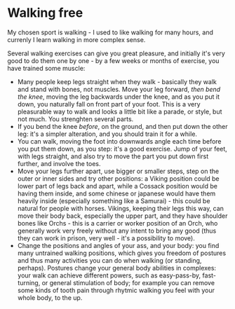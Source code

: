# Walking free

My chosen sport is walking - I used to like walking for many hours, and currenly I learn walking in more complex sense.

Several walking exercises can give you great pleasure, and initially it's very good to do them one by one - by a few weeks or months of exercise, you have trained some muscle:
- Many people keep legs straight when they walk - basically they walk and stand with bones, not muscles. Move your leg forward, *then bend the knee*, moving the leg backwards under the knee, and as you put it down, you naturally fall on front part of your foot. This is a very pleasurable way to walk and looks a little bit like a parade, or style, but not much. You strenghten several parts.
 - If you bend the knee *before*, on the ground, and then put down the other leg: it's a simpler alteration, and you should train it for a while.
- You can walk, moving the foot into downwards angle each time before you put them down, as you step: it's a good exercise. Jump of your feet, with legs straight, and also try to move the part you put down first further, and involve the toes.
- Move your legs further apart, use bigger or smaller steps, step on the outer or inner sides and try other positions: a Viking position could be lower part of legs back and apart, while a Cossack position would be having them inside, and some chinese or japanese would have them heavily inside (especially something like a Samurai) - this could be natural for people with horses. Vikings, keeping their legs this way, can move their body back, especially the upper part, and they have shoulder bones like Orchs - this is a carrier or worker position of an Orch, who generally work very freely without any intent to bring any good (thus they can work in prison, very well - it's a possibility to move).
- Change the positions and angles of your ass, and your body: you find many untrained walking positions, which gives you freedom of postures and thus many activities you can do when walking (or standing, perhaps). Postures change your general body abilities in complexes: your walk can achieve different powers, such as easy-pass-by, fast-turning, or general stimulation of body; for example you can remove some kinds of tooth pain through rhytmic walking you feel with your whole body, to the up.
